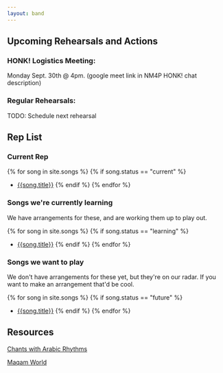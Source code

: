 ```yaml
---
layout: band
---
```

## Upcoming Rehearsals and Actions

### HONK! Logistics Meeting:
Monday Sept. 30th @ 4pm. (google meet link in NM4P HONK! chat description)

### Regular Rehearsals:
TODO: Schedule next rehearsal

## Rep List
### Current Rep

{% for song in site.songs %}
{% if song.status == "current" %}
- [{{song.title}}]({{song.url}})
{% endif %}
{% endfor %}

### Songs we're currently learning
We have arrangements for these, and are working them up to play out.

{% for song in site.songs %}
{% if song.status == "learning" %}
- [{{song.title}}]({{song.url}})
{% endif %}
{% endfor %}

### Songs we want to play
We don't have arrangements for these yet, but they're on our radar.
If you want to make an arrangement that'd be cool.

{% for song in site.songs %}
{% if song.status == "future" %}
- [{{song.title}}]({{song.url}})
{% endif %}
{% endfor %}

## Resources

[Chants with Arabic Rhythms](/chants_and_rhythms.html)

[Maqam World](https://maqamworld.com/)
